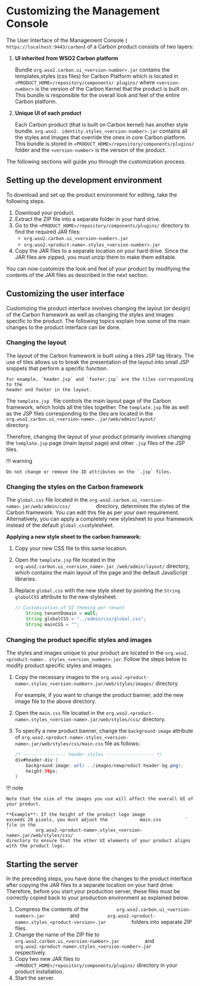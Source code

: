 # Customizing the Management Console

The User Interface of the Management Console (
`https://localhost:9443/carbon`) of a Carbon product consists of two layers:

1.  **UI inherited from WSO2 Carbon platform** 

    Bundle `org.wso2.carbon.ui_<version-number>.jar` contains the templates,styles (css files) for 
    Carbon Platform which is located in `<PRODUCT_HOME>/repository/components/ plugins/` where
    `<version-number>` is the version of the Carbon Kernel that the product is built on. This 
    bundle is responsible for the overall look and feel of the entire Carbon platform.
    
    
2.  **Unique UI of each product** 

    Each Carbon product (that is built on Carbon kernel) has another style bundle. 
    `org.wso2. identity.styles_<version-number>.jar` contains all the styles and images that 
    override the ones in core Carbon platform. 
    This bundle is stored in `<PRODUCT_HOME>/repository/components/plugins/` folder and the 
    `<version-number>` is the version of the product.
    


The following sections will guide you through the customization process.


## **Setting up the development environment**

To download and set up the product environment for editing, take the
following steps.

1.  Download your product.
2.  Extract the ZIP file into a separate folder in your hard drive.
3.  Go to the `<PRODUCT_HOME>/repository/components/plugins/`
    directory to find the required JAR files:
    -   `org.wso2.carbon.ui_<version-number>.jar`
    -   `org.wso2.<product-name>.styles_<version-number>.jar`
4.  Copy the JAR files to a separate location on your hard drive. Since
    the JAR files are zipped, you must unzip them to make them editable.

You can now customize the look and feel of your product by modifying the
contents of the JAR files as described in the next section.

## **Customizing the user interface**

Customizing the product interface involves changing the layout (or design) of
the Carbon framework as well as changing the styles and images specific
to the product. The following topics explain how some of the main
changes to the product interface can be done.

### **Changing the layout**

The layout of the Carbon framework is built using a tiles JSP tag
library. The use of tiles allows us to break the presentation of the
layout into small JSP snippets that perform a specific function. 

    For example, `header.jsp` and `footer.jsp` are the tiles corresponding to the
    header and footer in the layout. 

The `template.jsp ` file controls the main layout page of the Carbon framework, 
which holds all the tiles together. The `template.jsp` file as well as 
the JSP files corresponding to the tiles are located in the
`org.wso2.carbon.ui_<version-name>..jar/web/admin/layout/         `
directory.

Therefore, changing the layout of your product primarily involves
changing the `template.jsp` page (main layout page) and other `.jsp` files 
of the JSP tiles.

!!! warning
    
    Do not change or remove the ID attributes on the `.jsp` files.
    

### **Changing the styles on the Carbon framework**

The `global.css` file located in the
`org.wso2.carbon.ui_<version-name>.jar/web/admin/css/         `
directory, determines the styles of the Carbon framework. 
You can edit this file as per your own requirement.
Alternatively, you can apply a completely new stylesheet to your
framework instead of the default `global.css`stylesheet.

**Applying a new style sheet to the carbon framework:**

1.  Copy your new CSS file to this same location.
2.  Open the `template.jsp` file located in the
    `org.wso2.carbon.ui_<version_name>.jar /web/admin/layout/`
    directory, which contains the main layout of the page and the
    default JavaScript libraries.
3.  Replace `global.css` with the new style sheet
    by pointing the `String globalCSS` attribute
    to the new stylesheet.

    ``` java
    // Customization of UI theming per tenant
        String tenantDomain = null;
        String globalCSS = "../admin/css/global.css";
        String mainCSS = "";
    ```

### **Changing the product specific styles and images**

The styles and images unique to your product are located in the
`org.wso2.<product-name>. styles_<version_number>.jar`.
Follow the steps below to modify product specific styles and images.

1.  Copy the necessary images to the
    `org.wso2.<product-name>.styles_<version-number>.jar/web/styles/images/`
    directory. 
    
    For example, if you want to change the product banner,
    add the new image file to the above directory.
    
2.  Open the `main.css` file located in the
    `org.wso2.<product-name>.styles_<version-name>.jar/web/styles/css/`
    directory.
3.  To specify a new product banner, change the
    `background-image` attribute of
    `org.wso2.<product-name>.styles_<version-name>.jar/web/styles/css/main.css`
    file as follows:

    ``` java
    /* ---------------- header styles ------------------ */
    div#header-div {
        background-image: url( ../images/newproduct-header-bg.png);
        height:70px;
    }
    ```

!!! note
    
    Note that the size of the images you use will affect the overall UI of
    your product. 
    
    **Example**: If the height of the product logo image
    exceeds 28 pixels, you must adjust the `          main.css         `
    file in the
    `          org.wso2.<product-name>.styles_<version-name>.jar/web/styles/css/         `
    directory to ensure that the other UI elements of your product aligns
    with the product logo.
    

## **Starting the server**

In the preceding steps, you have done the changes to the product
interface after copying the JAR files to a separate location on your
hard drive. Therefore, before you start your production server, these
files must be correctly copied back to your production environment as
explained below.

1.  Compress the contents of the
    `           org.wso2.carbon.ui_<version-number>.jar          ` and
    `           org.wso2.<product-name>.styles_<product-version>.jar          `
    folders into separate ZIP files.
2.  Change the name of the ZIP file to
    `           org.wso2.carbon.ui_<version-number>.jar          ` and
    `           org.wso2.<product-name>.styles_<version-number>.jar          `
    respectively.
3.  Copy two new JAR files to
    `<PRODUCT_HOME>/repository/components/plugins/` directory in
    your product installation.
4.  Start the server.
